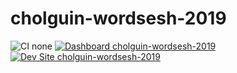 # cholguin-wordsesh-2019

![CI none](https://img.shields.io/badge/ci-none-orange.svg)
[![Dashboard cholguin-wordsesh-2019](https://img.shields.io/badge/dashboard-cholguin_wordsesh_2019-yellow.svg)](https://dashboard.pantheon.io/sites/ed6b6838-5142-4a33-8fd5-12428a6e9573#dev/code)
[![Dev Site cholguin-wordsesh-2019](https://img.shields.io/badge/site-cholguin_wordsesh_2019-blue.svg)](http://dev-cholguin-wordsesh-2019.pantheonsite.io/)